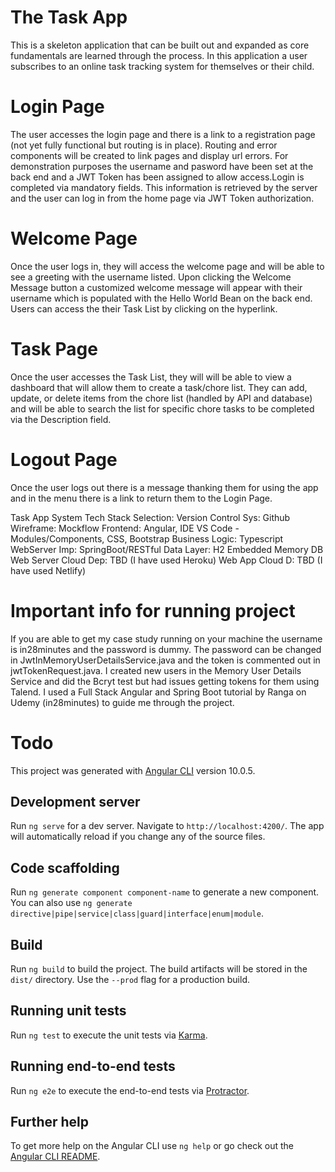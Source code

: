 # The Task App
This is a skeleton application that can be built out and expanded as core fundamentals are learned through the process.  In this application a user subscribes to an online task tracking system for themselves or their child. 

# Login Page
The user accesses the login page and there is a link to a registration page (not yet fully functional but routing is in place).  Routing and error components will be created to link pages and display url errors.  For demonstration purposes the username and pasword have been set at the back end and a JWT Token has been assigned to allow access.Login is completed via mandatory fields.  This information is retrieved by the server and the user can log in from the home page via JWT Token authorization.

# Welcome Page
Once the user logs in, they will access the welcome page and will be able to see a greeting with the username listed.  Upon clicking the Welcome Message button a customized welcome message will appear with their username which is populated with the Hello World Bean on the back end.  Users can access the their Task List by clicking on the hyperlink. 

# Task Page
Once the user accesses the Task List, they will will be able to view a dashboard that will allow them to create a task/chore list.  They can add, update, or delete items from the chore list (handled by API and database) and will be able to search the list for specific chore tasks to be completed via the Description field.  

# Logout Page
Once the user logs out there is a message thanking them for using the app and in the menu there is a link to return them to the Login Page.

Task App System Tech Stack Selection:
Version Control Sys: Github
Wireframe: Mockflow
Frontend: Angular,  IDE VS Code - Modules/Components, CSS, Bootstrap
Business Logic: Typescript
WebServer Imp: SpringBoot/RESTful 
Data Layer: H2 Embedded Memory DB
Web Server Cloud Dep: TBD (I have used Heroku)
Web App Cloud D: TBD (I have used Netlify)

# Important info for running project

If you are able to get my case study running on your machine the username is in28minutes and the password is dummy.  The password can be changed in JwtInMemoryUserDetailsService.java and the token is commented out in jwtTokenRequest.java.  I created new users in the Memory User Details Service and did the Bcryt test but had issues getting tokens for them using Talend.  I used a Full Stack Angular and Spring Boot tutorial by Ranga on Udemy (in28minutes) to guide me through the project.

# Todo

This project was generated with [Angular CLI](https://github.com/angular/angular-cli) version 10.0.5.

## Development server

Run `ng serve` for a dev server. Navigate to `http://localhost:4200/`. The app will automatically reload if you change any of the source files.

## Code scaffolding

Run `ng generate component component-name` to generate a new component. You can also use `ng generate directive|pipe|service|class|guard|interface|enum|module`.

## Build

Run `ng build` to build the project. The build artifacts will be stored in the `dist/` directory. Use the `--prod` flag for a production build.

## Running unit tests

Run `ng test` to execute the unit tests via [Karma](https://karma-runner.github.io).

## Running end-to-end tests

Run `ng e2e` to execute the end-to-end tests via [Protractor](http://www.protractortest.org/).

## Further help

To get more help on the Angular CLI use `ng help` or go check out the [Angular CLI README](https://github.com/angular/angular-cli/blob/master/README.md).
